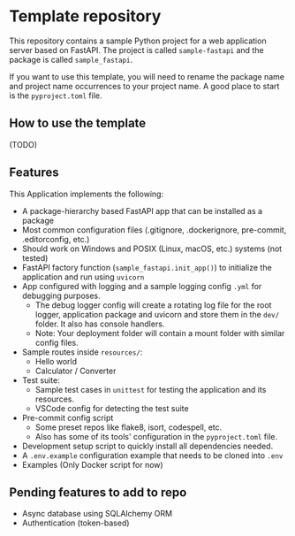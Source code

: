 # Template repository

This repository contains a sample Python project for a web application server based on FastAPI.
The project is called `sample-fastapi` and the package is called `sample_fastapi`.

If you want to use this template, you will need to rename the package name and project name occurrences to your project name. A good place to start is the `pyproject.toml` file.

## How to use the template

(TODO)

## Features

This Application implements the following:

- A package-hierarchy based FastAPI app that can be installed as a package
- Most common configuration files (.gitignore, .dockerignore, pre-commit, .editorconfig, etc.)
- Should work on Windows and POSIX (Linux, macOS, etc.) systems (not tested)
- FastAPI factory function (`sample_fastapi.init_app()`) to initialize the application and run using `uvicorn`
- App configured with logging and a sample logging config `.yml` for debugging purposes.
    - The debug logger config will create a rotating log file for the root logger, application package and uvicorn and store them in the `dev/` folder. It also has console handlers.
    - Note: Your deployment folder will contain a mount folder with similar config files.
- Sample routes inside `resources/`:
    - Hello world
    - Calculator / Converter
- Test suite:
    - Sample test cases in `unittest` for testing the application and its resources.
    - VSCode config for detecting the test suite
- Pre-commit config script
    - Some preset repos like flake8, isort, codespell, etc.
    - Also has some of its tools' configuration in the `pyproject.toml` file.
- Development setup script to quickly install all dependencies needed.
- A `.env.example` configuration example that needs to be cloned into `.env`
- Examples (Only Docker script for now)

## Pending features to add to repo

- Async database using SQLAlchemy ORM
- Authentication (token-based)
